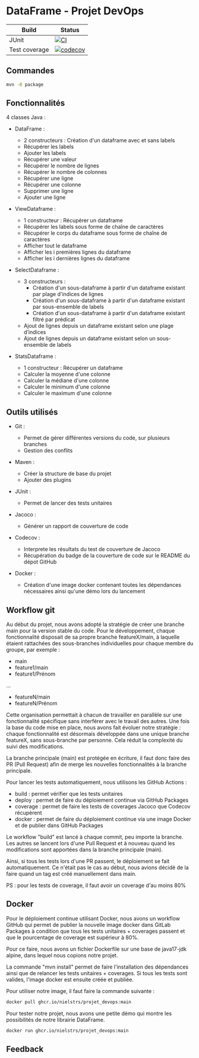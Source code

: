 # DataFrame - Projet DevOps

Build | Status
-- | --
JUnit | [![CI](https://github.com/NielsTRS/projet_devops/actions/workflows/maven.yml/badge.svg)](https://github.com/NielsTRS/projet_devops/actions/workflows/build.yml)
Test coverage | [![codecov](https://codecov.io/gh/NielsTRS/projet_devops/graph/badge.svg?token=U8NJXINQAQ)](https://codecov.io/gh/NielsTRS/projet_devops)

## Commandes
```bash
mvn -B package
```

## Fonctionnalités
4 classes Java :
- DataFrame :
  -  2 constructeurs : Création d'un dataframe avec et sans labels
  - Récupérer les labels
  - Ajouter les labels
  - Récupérer une valeur
  - Récupérer le nombre de lignes
  - Récupérer le nombre de colonnes
  - Récupérer une ligne
  - Récupérer une colonne
  - Supprimer une ligne
  - Ajouter une ligne
  
- ViewDataframe :
    - 1 constructeur : Récupérer un dataframe
    - Récupérer les labels sous forme de chaîne de caractères
    - Récupérer le corps du dataframe sous forme de chaîne de caractères
    - Afficher tout le dataframe
    - Afficher les i premières lignes du dataframe
    - Afficher les i dernières lignes du dataframe
  
- SelectDataframe :
    - 3 constructeurs : 
        - Création d'un sous-dataframe à partir d'un dataframe existant par plage d'indices de lignes
        - Création d'un sous-dataframe à partir d'un dataframe existant par sous-ensemble de labels
        - Création d'un sous-dataframe à partir d'un dataframe existant filtré par prédicat
    - Ajout de lignes depuis un dataframe existant selon une plage d’indices
    - Ajout de lignes depuis un dataframe existant selon un sous-ensemble de labels
  
- StatsDataframe :
    - 1 constructeur : Récupérer un dataframe
    - Calculer la moyenne d'une colonne
    - Calculer la médiane d'une colonne
    - Calculer le minimum d'une colonne
    - Calculer le maximum d'une colonne
  
## Outils utilisés
- Git : 
  - Permet de gérer différentes versions du code, sur plusieurs branches
  - Gestion des conflits

- Maven :
  - Créer la structure de base du projet
  - Ajouter des plugins
  
- JUnit :
  - Permet de lancer des tests unitaires

- Jacoco :
  - Générer un rapport de couverture de code

- Codecov :
    - Interprete les résultats du test de couverture de Jacoco
    - Récupération du badge de la couverture de code sur le README du dépot GitHub
  
- Docker : 
    - Création d'une image docker contenant toutes les dépendances nécessaires ainsi qu'une démo lors du lancement

## Workflow git
Au début du projet, nous avons adopté la stratégie de créer une branche main pour la version stable du code.
Pour le développement, chaque fonctionnalité disposait de sa propre branche featureX/main, à laquelle étaient rattachées des sous-branches individuelles pour chaque membre du groupe, par exemple :
- main
- feature1/main
- feature1/Prénom

...
- featureN/main
- featureN/Prénom

Cette organisation permettait à chacun de travailler en parallèle sur une fonctionnalité spécifique sans interférer avec le travail des autres.
Une fois la base du code mise en place, nous avons fait évoluer notre stratégie : chaque fonctionnalité est désormais développée dans une unique branche featureX, sans sous-branche par personne. 
Cela réduit la complexité du suivi des modifications.

La branche principale (main) est protégée en écriture, il faut donc faire des PR (Pull Request) afin de merge les nouvelles fonctionnalités à la branche principale.

Pour lancer les tests automatiquement, nous utilisons les GitHub Actions : 
- build : permet vérifier que les tests unitaires
- deploy : permet de faire du déploiement continue via GitHub Packages
- coverage : permet de faire les tests de coverages Jacoco que Codecov récupèrent
- docker : permet de faire du déploiement continue via une image Docker et de publier dans GitHub Packages

Le workflow "build" est lancé à chaque commit, peu importe la branche.
Les autres se lancent lors d'une Pull Request et à nouveau quand les modifications sont apportées dans la branche principale (main).

Ainsi, si tous les tests lors d'une PR passent, le déploiement se fait automatiquement.
Ce n'était pas le cas au début, nous avions décidé de la faire quand un tag est créé manuellement dans main.

PS : pour les tests de coverage, il faut avoir un coverage d'au moins 80%

## Docker
Pour le déploiement continue utilisant Docker, nous avons un workflow GitHub qui permet de publier la nouvelle image docker dans GitLab Packages à condition que tous les tests unitaires + coverages passent et que le pourcentage de coverage est supérieur à 80%.

Pour ce faire, nous avons un fichier Dockerfile sur une base de java17-jdk alpine, dans lequel nous copions notre projet.

La commande "mvn install" permet de faire l'installation des dépendances ainsi que de relancer les tests unitaires + coverages.
Si tous les tests sont valides, l'image docker est ensuite créée et publiée.

Pour utiliser notre image, il faut faire la commande suivante : 
```sh
docker pull ghcr.io/nielstrs/projet_devops:main
```

Pour tester notre projet, nous avons une petite démo qui montre les possibilités de notre librairie DataFrame.
```sh
docker run ghcr.io/nielstrs/projet_devops:main
```

## Feedback



